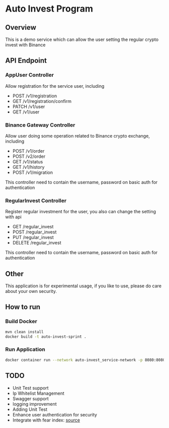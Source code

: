 # Auto Invest Program
## Overview
This is a demo service which can allow the user setting the regular crypto invest with Binance

## API Endpoint
### AppUser Controller
Allow registration for the service user, including 
  - POST /v1/registration
  - GET /v1/registration/confirm
  - PATCH /v1/user
  - GET /v1/user
### Binance Gateway Controller
Allow user doing some operation related to Binance crypto exchange, including

  - POST /v1/order
  - POST /v2/order
  - GET /v1/status
  - GET /v1/history
  - POST /v1/migration

This controller need to contain the username, password on basic auth for authentication
### RegularInvest Controller
Register regular investment for the user, you also can change the setting with api
  - GET /regular_invest
  - POST /regular_invest
  - PUT /regular_invest
  - DELETE /regular_invest

This controller need to contain the username, password on basic auth for authentication

## Other
This application is for experimental usage, if you like to use, please do care about your own security.


## How to run
### Build Docker
```bash
mvn clean install
docker build -t auto-invest-sprint .
```

### Run Application
```bash
docker container run --network auto-invest_service-network -p 8080:8080 auto-invest-sprint
```
## TODO 
- Unit Test support
- Ip Whitelist Management
- Swagger support
- logging improvement
- Adding Unit Test
- Enhance user authentication for security
- Integrate with fear index: [source](https://www.capmarketcap.com/en/fear-and-greed-index)
